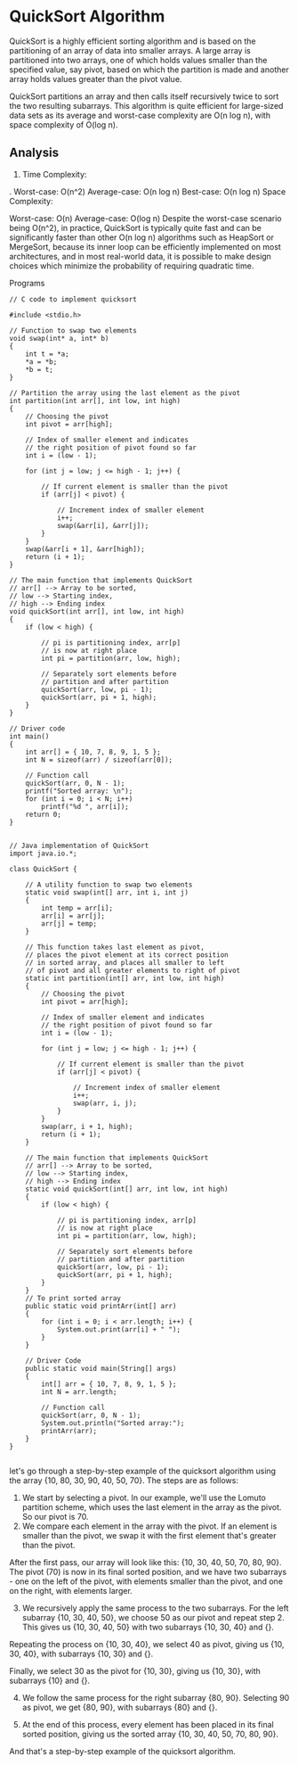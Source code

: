 # QuickSort Algorithm

QuickSort is a highly efficient sorting algorithm and is based on the partitioning of an array of data into smaller arrays. A large array is partitioned into two arrays, one of which holds values smaller than the specified value, say pivot, based on which the partition is made and another array holds values greater than the pivot value.

QuickSort partitions an array and then calls itself recursively twice to sort the two resulting subarrays. This algorithm is quite efficient for large-sized data sets as its average and worst-case complexity are O(n log n), with space complexity of O(log n).


## Analysis
1. Time Complexity:

. Worst-case: O(n^2)
Average-case: O(n log n)
Best-case: O(n log n)
Space Complexity:

Worst-case: O(n)
Average-case: O(log n)
Despite the worst-case scenario being O(n^2), in practice, QuickSort is typically quite fast and can be significantly faster than other O(n log n) algorithms such as HeapSort or MergeSort, because its inner loop can be efficiently implemented on most architectures, and in most real-world data, it is possible to make design choices which minimize the probability of requiring quadratic time.

Programs

```
// C code to implement quicksort

#include <stdio.h>

// Function to swap two elements
void swap(int* a, int* b)
{
	int t = *a;
	*a = *b;
	*b = t;
}

// Partition the array using the last element as the pivot
int partition(int arr[], int low, int high)
{
	// Choosing the pivot
	int pivot = arr[high];

	// Index of smaller element and indicates
	// the right position of pivot found so far
	int i = (low - 1);

	for (int j = low; j <= high - 1; j++) {

		// If current element is smaller than the pivot
		if (arr[j] < pivot) {

			// Increment index of smaller element
			i++;
			swap(&arr[i], &arr[j]);
		}
	}
	swap(&arr[i + 1], &arr[high]);
	return (i + 1);
}

// The main function that implements QuickSort
// arr[] --> Array to be sorted,
// low --> Starting index,
// high --> Ending index
void quickSort(int arr[], int low, int high)
{
	if (low < high) {

		// pi is partitioning index, arr[p]
		// is now at right place
		int pi = partition(arr, low, high);

		// Separately sort elements before
		// partition and after partition
		quickSort(arr, low, pi - 1);
		quickSort(arr, pi + 1, high);
	}
}

// Driver code
int main()
{
	int arr[] = { 10, 7, 8, 9, 1, 5 };
	int N = sizeof(arr) / sizeof(arr[0]);

	// Function call
	quickSort(arr, 0, N - 1);
	printf("Sorted array: \n");
	for (int i = 0; i < N; i++)
		printf("%d ", arr[i]);
	return 0;
}


```

```
// Java implementation of QuickSort
import java.io.*;

class QuickSort {

	// A utility function to swap two elements
	static void swap(int[] arr, int i, int j)
	{
		int temp = arr[i];
		arr[i] = arr[j];
		arr[j] = temp;
	}

	// This function takes last element as pivot,
	// places the pivot element at its correct position
	// in sorted array, and places all smaller to left
	// of pivot and all greater elements to right of pivot
	static int partition(int[] arr, int low, int high)
	{
		// Choosing the pivot
		int pivot = arr[high];

		// Index of smaller element and indicates
		// the right position of pivot found so far
		int i = (low - 1);

		for (int j = low; j <= high - 1; j++) {

			// If current element is smaller than the pivot
			if (arr[j] < pivot) {

				// Increment index of smaller element
				i++;
				swap(arr, i, j);
			}
		}
		swap(arr, i + 1, high);
		return (i + 1);
	}

	// The main function that implements QuickSort
	// arr[] --> Array to be sorted,
	// low --> Starting index,
	// high --> Ending index
	static void quickSort(int[] arr, int low, int high)
	{
		if (low < high) {

			// pi is partitioning index, arr[p]
			// is now at right place
			int pi = partition(arr, low, high);

			// Separately sort elements before
			// partition and after partition
			quickSort(arr, low, pi - 1);
			quickSort(arr, pi + 1, high);
		}
	}
	// To print sorted array
	public static void printArr(int[] arr)
	{
		for (int i = 0; i < arr.length; i++) {
			System.out.print(arr[i] + " ");
		}
	}

	// Driver Code
	public static void main(String[] args)
	{
		int[] arr = { 10, 7, 8, 9, 1, 5 };
		int N = arr.length;

		// Function call
		quickSort(arr, 0, N - 1);
		System.out.println("Sorted array:");
		printArr(arr);
	}
}


```


let's go through a step-by-step example of the quicksort algorithm using the array {10, 80, 30, 90, 40, 50, 70}. The steps are as follows:

1.  We start by selecting a pivot. In our example, we'll use the Lomuto partition scheme, which uses the last element in the array as the pivot. So our pivot is 70.
2.  We compare each element in the array with the pivot. If an element is smaller than the pivot, we swap it with the first element that's greater than the pivot.

After the first pass, our array will look like this: {10, 30, 40, 50, 70, 80, 90}. The pivot (70) is now in its final sorted position, and we have two subarrays - one on the left of the pivot, with elements smaller than the pivot, and one on the right, with elements larger.

3.  We recursively apply the same process to the two subarrays. For the left subarray {10, 30, 40, 50}, we choose 50 as our pivot and repeat step 2. This gives us {10, 30, 40, 50} with two subarrays {10, 30, 40} and {}.

Repeating the process on {10, 30, 40}, we select 40 as pivot, giving us {10, 30, 40}, with subarrays {10, 30} and {}.

Finally, we select 30 as the pivot for {10, 30}, giving us {10, 30}, with subarrays {10} and {}.

4.  We follow the same process for the right subarray {80, 90}. Selecting 90 as pivot, we get {80, 90}, with subarrays {80} and {}.

5.  At the end of this process, every element has been placed in its final sorted position, giving us the sorted array {10, 30, 40, 50, 70, 80, 90}.

And that's a step-by-step example of the quicksort algorithm.




